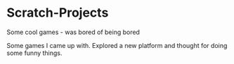 # Scratch-Projects
Some cool games - was bored of being bored

Some games I came up with. Explored a new platform and thought for doing some funny things.
